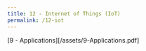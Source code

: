 ```yaml
---
title: 12 - Internet of Things (IoT)
permalink: /12-iot
---
```


<!--more-->

[9 - Applications][/assets/9-Applications.pdf]
